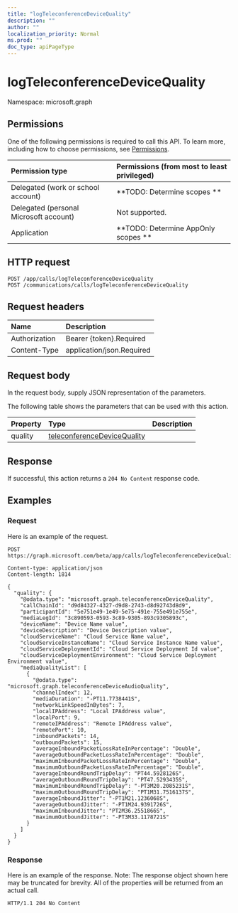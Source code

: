 ```yaml
---
title: "logTeleconferenceDeviceQuality"
description: ""
author: ""
localization_priority: Normal
ms.prod: ""
doc_type: apiPageType
---
```


# logTeleconferenceDeviceQuality

Namespace: microsoft.graph



## Permissions
One of the following permissions is required to call this API. To learn more, including how to choose permissions, see [Permissions](/concepts/permissions-reference.md).

|Permission type|Permissions (from most to least privileged)|
|:---|:---|
|Delegated (work or school account)|**TODO: Determine scopes **|
|Delegated (personal Microsoft account)|Not supported.|
|Application|**TODO: Determine AppOnly scopes **|

## HTTP request
<!-- {
  "blockType": "ignored"
}
-->
``` http
POST /app/calls/logTeleconferenceDeviceQuality
POST /communications/calls/logTeleconferenceDeviceQuality
```

## Request headers
|Name|Description|
|:---|:---|
|Authorization|Bearer {token}.Required|
|Content-Type|application/json.Required|

## Request body
In the request body, supply JSON representation of the parameters.

The following table shows the parameters that can be used with this action.

|Property|Type|Description|
|:---|:---|:---|
|quality|[teleconferenceDeviceQuality](../resources/teleconferencedevicequality.md)||



## Response
If successful, this action returns a `204 No Content` response code.

## Examples

### Request
Here is an example of the request.
<!-- {
  "blockType": "request",
  "name": "call_logteleconferencedevicequality"
}
-->
``` http
POST https://graph.microsoft.com/beta/app/calls/logTeleconferenceDeviceQuality

Content-type: application/json
Content-length: 1814

{
  "quality": {
    "@odata.type": "microsoft.graph.teleconferenceDeviceQuality",
    "callChainId": "d9d84327-4327-d9d8-2743-d8d92743d8d9",
    "participantId": "5e751e49-1e49-5e75-491e-755e491e755e",
    "mediaLegId": "3c890593-0593-3c89-9305-893c9305893c",
    "deviceName": "Device Name value",
    "deviceDescription": "Device Description value",
    "cloudServiceName": "Cloud Service Name value",
    "cloudServiceInstanceName": "Cloud Service Instance Name value",
    "cloudServiceDeploymentId": "Cloud Service Deployment Id value",
    "cloudServiceDeploymentEnvironment": "Cloud Service Deployment Environment value",
    "mediaQualityList": [
      {
        "@odata.type": "microsoft.graph.teleconferenceDeviceAudioQuality",
        "channelIndex": 12,
        "mediaDuration": "-PT11.7738441S",
        "networkLinkSpeedInBytes": 7,
        "localIPAddress": "Local IPAddress value",
        "localPort": 9,
        "remoteIPAddress": "Remote IPAddress value",
        "remotePort": 10,
        "inboundPackets": 14,
        "outboundPackets": 15,
        "averageInboundPacketLossRateInPercentage": "Double",
        "averageOutboundPacketLossRateInPercentage": "Double",
        "maximumInboundPacketLossRateInPercentage": "Double",
        "maximumOutboundPacketLossRateInPercentage": "Double",
        "averageInboundRoundTripDelay": "PT44.5928126S",
        "averageOutboundRoundTripDelay": "PT47.5293435S",
        "maximumInboundRoundTripDelay": "-PT3M20.2085231S",
        "maximumOutboundRoundTripDelay": "PT1M31.7516137S",
        "averageInboundJitter": "-PT1M21.1236068S",
        "averageOutboundJitter": "-PT1M24.9391726S",
        "maximumInboundJitter": "PT2M36.2551866S",
        "maximumOutboundJitter": "-PT3M33.1178721S"
      }
    ]
  }
}
```

### Response
Here is an example of the response. Note: The response object shown here may be truncated for brevity. All of the properties will be returned from an actual call.
<!-- {
  "blockType": "response",
  "truncated": true
}
-->
``` http
HTTP/1.1 204 No Content
```

